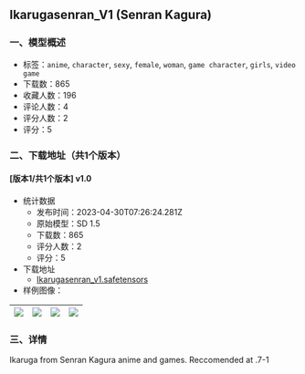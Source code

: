 ## Ikarugasenran_V1 (Senran Kagura)
### 一、模型概述

- 标签：`anime`, `character`, `sexy`, `female`, `woman`, `game character`, `girls`, `video game`
- 下载数：865
- 收藏人数：196
- 评论人数：4
- 评分人数：2
- 评分：5

### 二、下载地址（共1个版本）

#### [版本1/共1个版本] v1.0

- 统计数据
  - 发布时间：2023-04-30T07:26:24.281Z
  - 原始模型：SD 1.5
  - 下载数：865
  - 评分人数：2
  - 评分：5
- 下载地址
  - [Ikarugasenran_v1.safetensors](https://civitai.com/api/download/models/58715)
- 样例图像：

| <img src="https://image.civitai.com/xG1nkqKTMzGDvpLrqFT7WA/cde87564-b971-45cc-d0b2-1c1595df7000/width=450/639613.jpeg" /> | <img src="https://image.civitai.com/xG1nkqKTMzGDvpLrqFT7WA/dba1cb0a-6308-4f34-7bcd-94f7e2d17a00/width=450/639644.jpeg" /> | <img src="https://image.civitai.com/xG1nkqKTMzGDvpLrqFT7WA/291b325c-1480-4695-8f67-34792d3e4b00/width=450/639527.jpeg" /> | <img src="https://image.civitai.com/xG1nkqKTMzGDvpLrqFT7WA/831d4b7f-de58-4349-ed47-6f387503cd00/width=450/639573.jpeg" /> |
| ---- | ---- | ---- | ---- |


### 三、详情
<p>Ikaruga from Senran Kagura anime and games. Reccomended at .7-1</p>